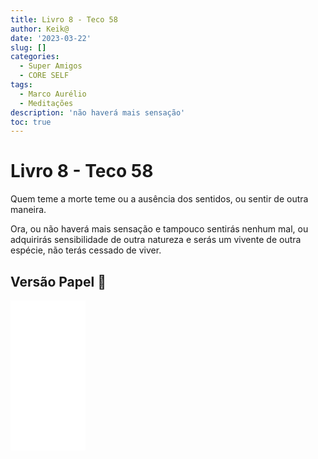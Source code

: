 ```yaml
---
title: Livro 8 - Teco 58
author: Keik@
date: '2023-03-22'
slug: []
categories:
  - Super Amigos
  - CORE SELF
tags:
  - Marco Aurélio
  - Meditações
description: 'não haverá mais sensação'
toc: true
---
```


# Livro 8 - Teco 58

Quem teme a morte teme ou a ausência dos sentidos, ou sentir de outra maneira.

Ora, ou não haverá mais sensação e tampouco sentirás nenhum mal, ou adquirirás sensibilidade de outra natureza e serás um vivente de outra espécie, não terás cessado de viver.



## Versão Papel :book:
<iframe style="width:120px;height:240px;" marginwidth="0" marginheight="0" scrolling="no" frameborder="0" src="//ws-na.amazon-adsystem.com/widgets/q?ServiceVersion=20070822&OneJS=1&Operation=GetAdHtml&MarketPlace=BR&source=ss&ref=as_ss_li_til&ad_type=product_link&tracking_id=mundodekeika-20&language=pt_BR&marketplace=amazon&region=BR&placement=B092FVY4BB&asins=B092FVY4BB&linkId=37c5ec14221f61f811029aa88b520891&show_border=true&link_opens_in_new_window=true"></iframe>